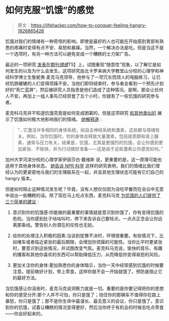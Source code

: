 # 如何克服“饥饿”的感觉

> 原文：<https://lifehacker.com/how-to-conquer-feeling-hangry-1826865426>

饥饿对我们的情绪有一种奇怪的影响。即使是最好的人也可能在开始感到胃部有熟悉的疼痛时变得有点不安、易怒和暴躁。当然，一个解决办法是吃。但是当这不是一个选项时，有另一种方法可以避免变成一个糟糕的士力架广告。



最近的一项研究 [发表在期刊*情感*](http://psycnet.apa.org/doiLanding?doi=10.1037%2Femo0000422)T5】上，试图重现“随意性”现象，以了解它是如何发生的以及为什么会发生。这项研究由北卡罗来纳大学教堂山分校的心理学和神经科学博士生詹妮弗·麦克马克领导，他参与了一项冗长而烦人的电脑练习，让已经饥肠辘辘的人们变得烦躁不安。当他们即将结束时，参与者会看到一个预先计划好的“死亡蓝屏”，然后被研究人员指责是他们造成了这种情况。是啊，那会让任何人不安。再加上一组人事先已经禁食了五个小时，你就有了一些饥饿的研究参与者。

麦克科马克并不知道饥饿究竟是如何变成困窘的，但是这项研究 [和其他类似的](https://www.sciencedirect.com/science/article/pii/019188699400162L?via%3Dihub) 展示了饥饿如何极大地影响我们的情绪。 [她解释道](https://qz.com/1305653/why-do-you-get-hangry-the-science-of-hungry-angry/) :

> "...它激活许多相同的身体系统，如自主神经系统和激素，这些都与情绪有关。例如，当你饥饿时，你的身体会释放大量激素，包括皮质醇和肾上腺素，通常与压力有关。结果是，饥饿，尤其是更强烈的饥饿，会让你感到更加紧张、不愉快，并为行动做好准备——这是由于这些激素让你感觉如何。”

加州大学河滨分校的心理学家伊丽莎白·戴维斯 说，更重要的是，这一原理可能也适用于其他身体状态。 [她告诉 NPR 科学](https://www.npr.org/sections/health-shots/2018/06/11/618395072/how-hunger-pangs-can-make-nice-people-hangry) 这样的研究表明，我们的情绪比我们曾经认为的更紧密地与我们的生理联系在一起，并且其他生理状态可能有它们自己的 hangry 版本。

但是如何阻止这种情况发生呢？毕竟，没有人想仅仅因为没吃早餐而在会议中无意中说出一些糟糕的话。除了现在马上吃点东西，麦克科马克 [为饥饿的人们提供了三个简单的建议](https://qz.com/1305653/why-do-you-get-hangry-the-science-of-hungry-angry/) :

1.  意识到你的饥饿感:你能做的最重要的事情就是意识到你饿了，你有变得饥饿的危险。当你感到肚子咕咕叫时，停下来告诉自己要轻点。一点点正念会让你远离那条线。警告别人你潜在的任性也无妨。

2.  给你的处境注入积极的因素:当谈到犹豫不决时，环境很重要。有些情况下，比如堵车或者临近紧张的最后期限，会增加你烦躁的可能性。当你比平时更紧张时，要意识到这些情况，并试图改变气氛。麦克科马克说，愉快的音乐、有趣的播客和其他你喜欢的东西可以帮助降低压力，从而降低你变得易怒的风险。

3.  更加关注你的身体:更加熟悉你的身体暗示，当你一天中经常感到饥饿的时候要注意。提前做好计划，带上零食，这样你就不会一开始就饿了。预防是阻止它的最好方法。

当饥饿感让你沮丧时，麦克马克说洞察力就是一切。重要的是你要记得把你的思想和你的感受分开:那个人并不可怕，你只是饿了；挡住你的那辆车不值得你在路上暴怒，你只是饿了；那不是你生命中最漫长、最无意义的会议，你只是饿了。意识到你的饥饿，试着让糟糕的情况变得更好，然后当你终于有机会的时候去吃点零食——你会好起来的。